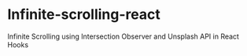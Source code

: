 # Infinite-scrolling-react

Infinite Scrolling using Intersection Observer and Unsplash API in React Hooks
